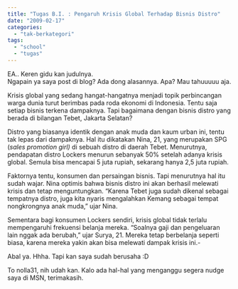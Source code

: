 ```yaml
---
title: "Tugas B.I. : Pengaruh Krisis Global Terhadap Bisnis Distro"
date: "2009-02-17"
categories: 
  - "tak-berkategori"
tags: 
  - "school"
  - "tugas"
---
```


EA.. Keren gidu kan judulnya.  
Ngapain ya saya post di blog? Ada dong alasannya. Apa? Mau tahuuuuu aja.  
  

Krisis global yang sedang hangat-hangatnya menjadi topik perbincangan warga dunia turut berimbas pada roda ekonomi di Indonesia. Tentu saja setiap bisnis terkena dampaknya. Tapi bagaimana dengan bisnis distro yang berada di bilangan Tebet, Jakarta Selatan?

Distro yang biasanya identik dengan anak muda dan kaum urban ini, tentu tak lepas dari dampaknya. Hal itu dikatakan Nina, 21, yang merupakan SPG (_sales promotion girl)_ di sebuah distro di daerah Tebet. Menurutnya, pendapatan distro Lockers menurun sebanyak 50% setelah adanya krisis global. Semula bisa mencapai 5 juta rupiah, sekarang hanya 2,5 juta rupiah.

Faktornya tentu, konsumen dan persaingan bisnis. Tapi menurutnya hal itu sudah wajar. Nina optimis bahwa bisnis distro ini akan berhasil melewati krisis dan tetap menguntungkan. “Karena Tebet juga sudah dikenal sebagai tempatnya distro, juga kita nyaris mengalahkan Kemang sebagai tempat nongkrongnya anak muda,” ujar Nina.

Sementara bagi konsumen Lockers sendiri, krisis global tidak terlalu mempengaruhi frekuensi belanja mereka. “Soalnya gaji dan pengeluaran lain nggak ada berubah,” ujar Surya, 21. Mereka tetap berbelanja seperti biasa, karena mereka yakin akan bisa melewati dampak krisis ini.-

Abal ya. Hhha. Tapi kan saya sudah berusaha :D  
  
To nolla31, nih udah kan. Kalo ada hal-hal yang menganggu segera nudge saya di MSN, terimakasih.
